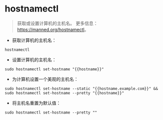 # hostnamectl

> 获取或设置计算机的主机名。
> 更多信息：<https://manned.org/hostnamectl>。

- 获取计算机的主机名：

`hostnamectl`

- 设置计算机的主机名：

`sudo hostnamectl set-hostname "{{hostname}}"`

- 为计算机设置一个美观的主机名：

`sudo hostnamectl set-hostname --static "{{hostname.example.com}}" && sudo hostnamectl set-hostname --pretty "{{hostname}}"`

- 将主机名重置为默认值：

`sudo hostnamectl set-hostname --pretty ""`